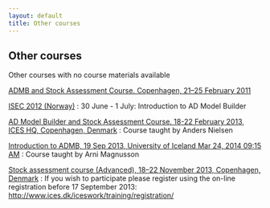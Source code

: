 ```yaml
---
layout: default
title: Other courses
---
```


Other courses
-------------

Other courses with no course materials available

[ADMB and Stock Assessment Course. Copenhagen, 21–25 February 2011](ad-model-builder-and-stock-assessment.-21201325-february-2011-at-ices-hq-in-copenhagen/)

[ISEC 2012 (Norway)](isec-2012-norway.html)
: 30 June - 1 July: Introduction to AD Model Builder

[AD Model Builder and Stock Assessment Course. 18-22 February 2013, ICES HQ, Copenhagen, Denmark](ad-model-builder-and-stock-assessment-course.-18-22-february-2013-ices-hq-copenhagen-denmark-1.pdf)
: Course taught by Anders Nielsen

[Introduction to ADMB, 19 Sep 2013, University of Iceland Mar 24, 2014 09:15 AM](introduction-to-admb-19-sep-2013-university-of-iceland/)
: Course taught by Arni Magnusson

[Stock assessment course (Advanced), 18–22 November 2013, Copenhagen, Denmark](stock-assessment-course-advanced-18-2013-22-november-2013-copenhagen-denmark.pdf)
: If you wish to participate please register using the on-line registration before 17 September 2013: http://www.ices.dk/iceswork/training/registration/
